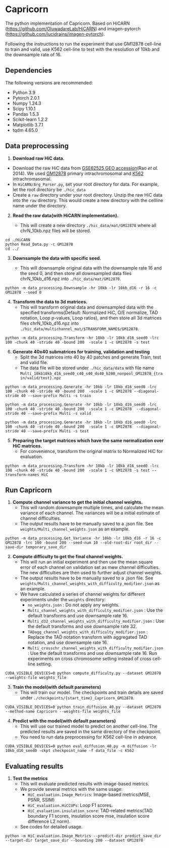 # Capricorn

The python implementation of Capricorn. Based on HiCARN (https://github.com/OluwadareLab/HiCARN) and imagen-pytorch (https://github.com/lucidrains/imagen-pytorch).

Following the instructions to run the experiment that use GM12878 cell-line to train and valid, use K562 cell-line to test with the resolution of 10kb and the downsample rate of 16.

## Dependencies
The following versions are recommended:
- Python 3.9
- Pytorch 2.0.1
- Numpy 1.24.3
- Scipy 1.10.1
- Pandas 1.5.3
- Scikit-learn 1.2.2
- Matplotlib 3.7.1
- tqdm 4.65.0

## Data preprocessing

1. **Download raw HiC data.**

* Download the raw HiC data from [GSE62525
GEO accession](https://www.ncbi.nlm.nih.gov/geo/query/acc.cgi?acc=GSE63525)(Rao *et al.* 2014). We used [GM12878](https://www.ncbi.nlm.nih.gov/geo/download/?acc=GSE63525&format=file&file=GSE63525%5FGM12878%5Fprimary%5Fintrachromosomal%5Fcontact%5Fmatrices%2Etar%2Egz)
primary intrachromosomal and [K562](https://www.ncbi.nlm.nih.gov/geo/download/?acc=GSE63525&format=file&file=GSE63525%5FK562%5Fintrachromosomal%5Fcontact%5Fmatrices%2Etar%2Egz)
intrachromasomal.
* In `HiCARN/Arg_Parser.py`, set your root directory for data. For example, let the root directory be `./hic_data`
* Create a `raw` directory under your root directory. Unzip the raw 
HiC data into the `raw` directory. This would create a new directory with the cellline name under the directory.

2. **Read the raw data(with HiCARN implementation).**

   * This will create a new directory `./hic_data/mat/GM12878` where all chrN_10kb.npz files will be stored.

```
cd ./HiCARN
python Read_Data.py -c GM12878
cd ../
```

3. **Downsample the data with specific seed.**

   * This will downsample original data with the downsample rate 16 and the seed 0, and then store all downsampled data files chrN_10kb_d16.npz into `./hic_data/mat/GM12878`.

```
python -m data_processing.Downsample -hr 10kb -lr 10kb_d16 -r 16 -c GM12878 --seed 0
```

4. **Transform the data to 3d matrices.**
   * This will transform original data and downsampled data with the specified transforms(Default: Normalized HiC, O/E normalize, TAD notation, Loop p-values, Loop ratios), and then store all 3d matrices files chrN_10kb_d16.npz into `./hic_data/multichannel_mat/$TRANSFORM_NAMES/GM12878`.
```
python -m data_processing.Transform -hr 10kb -lr 10kb_d16_seed0 -lrc 100 -chunk 40 -stride 40 -bound 200  -scale 1 -c GM12878 -s test
```

6. **Generate 40x40 submatrices for training, validation and testing**
   * Split the 3d matrices into 40 by 40 patches and generate Train, test and valid file. 
   * The data file will be stored under `./hic_data/data` with file name `Multi_10kb10kb_d16_seed0_c40_s40_ds40_b200_nonpool_GM12878_{train/valid/test}.npz`
```
python -m data_processing.Generate -hr 10kb -lr 10kb_d16_seed0 -lrc 100 -chunk 40 -stride 40 -bound 200  -scale 1 -c GM12878 --diagonal-stride 40 --save-prefix Multi -s train 

python -m data_processing.Generate -hr 10kb -lr 10kb_d16_seed0 -lrc 100 -chunk 40 -stride 40 -bound 200  -scale 1 -c GM12878  --diagonal-stride 40 --save-prefix Multi -s valid

python -m data_processing.Generate -hr 10kb -lr 10kb_d16_seed0 -lrc 100 -chunk 40 -stride 40 -bound 200  -scale 1 -c GM12878  --diagonal-stride 40 --save-prefix Multi -s test
```

5. **Preparing the target matrices which have the same normalization over HiC matrices.**
   * For convenience, transform the original matrix to Normalized HiC for evaluation. 
```
python -m data_processing.Transform -hr 10kb -lr 10kb_d16_seed0 -lrc 100 -chunk 40 -stride 40 -bound 200  -scale 1 -c GM12878 -s test --transform-names HiC
```

## Run Capricorn

1. **Compute channel variance to get the initial channel weights.**
    * This will random downsample multiple times, and calculate the mean variance of each channel. The variances will be a initial estimate of channel difficulties.
    * The output results have to be manually saved to a .json file. See `weights/Multi_channel_weights.json` as an example.
```
python -m data_processing.Get_Variance -hr 10kb -lr 10kb_d16 -r 16 -c GM12878 -lrc 100 -bound 200 --seed-num 10 --old-root-dir root_dir --save-dir temporary_save_dir
```
2. **Compute difficulty to get the final channel weights.**
    * This will run an initial experiment and then use the mean square error of each channel on validation set as mew channel difficulties. The new difficulties are then used to further adjust channel weights.
    * The output results have to be manually saved to a .json file. See `weights/Multi_channel_weights_with_difficulty_modifier.json` as an example.
    * We have calculated a series of channel weights for different experiments under the `weights` directory:
        * `no_weights.json` : Do not apply any weights.
        * `Multi_channel_weights_with_difficulty_modifier.json` : Use the default transforms and use downsample rate 16.
        * `Multi_d32_channel_weights_with_difficulty_modifier.json` : Use the default transforms and use downsample rate 32.
        * `TADagg_channel_weights_with_difficulty_modifier.json` : Replace the TAD notation transform with aggregated TAD notation, and use downsample rate 16.
        * `Multi_crosschr_channel_weights_with_difficulty_modifier.json` : Use the default transforms and use downsample rate 16. Run experiments on cross chromosome setting instead of cross cell-line setting.       
```
CUDA_VISIBLE_DEVICES=0 python compute_difficulty.py --dataset GM12878 --weights-file weights_file
```

3. **Train the model(with default parameters)**
    * This will train our model. The checkpoints and train details are saved under `./checkpoints/{start_time}_Capricorn_GM12878`.
```
CUDA_VISIBLE_DEVICES=0 python train_diffusion_40.py --dataset GM12878 --method-name Capricorn --weights-file weights_file
```
4. **Predict with the model(with default parameters)**
    * This will use our trained model to predict on another cell-line. The predicted results are saved in the same directory of the checkpoint.
    * You need to run data preprocessing for K562 cell-line in advance.
```
CUDA_VISIBLE_DEVICES=0 python eval_diffusion_40.py -m diffusion -lr 10kb_d16_seed0 -ckpt checkpoint_name -f data_file -c K562
```
## Evaluating results
1. **Test the metrics**
    * This will evaluate predicted results with image-based metrics. 
    * We provide several metrics with the same usage:
        * `HiC_evaluation.Image_Metrics`: Image-based metrics(MSE, PSNR, SSIM)
        * `HiC_evaluation.HiCCUPs`: Loop F1 scores.
        * `HiC_evaluation.insulation_score`: TAD-related metrics(TAD boundary F1 scores, insulation score mse, insulation score difference L2 norm).
    * See codes for detailed usage.

```
python -m HiC_evaluation.Image_Metrics --predict-dir predict_save_dir --target-dir target_save_dir --bounding 200 --dataset GM12878
```
